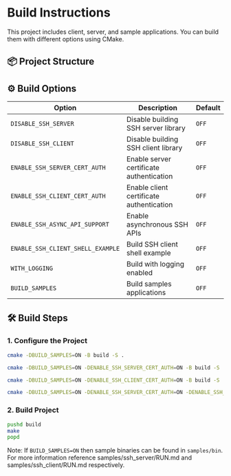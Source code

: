 # Build Instructions

This project includes client, server, and sample applications. You can build them with different options using CMake.

## 📦 Project Structure

## ⚙️ Build Options

| Option                            | Description                               | Default |
|-----------------------------------|-------------------------------------------|---------|
| `DISABLE_SSH_SERVER`              | Disable building SSH server library       | `OFF`   |
| `DISABLE_SSH_CLIENT`              | Disable building SSH client library       | `OFF`   |
| `ENABLE_SSH_SERVER_CERT_AUTH`     | Enable server certificate authentication  | `OFF`   |
| `ENABLE_SSH_CLIENT_CERT_AUTH`     | Enable client certificate authentication  | `OFF`   |
| `ENABLE_SSH_ASYNC_API_SUPPORT`    | Enable asynchronous SSH APIs              | `OFF`   |
| `ENABLE_SSH_CLIENT_SHELL_EXAMPLE` | Build SSH client shell example            | `OFF`   |
| `WITH_LOGGING`                    | Build with logging enabled                | `OFF`   |
| `BUILD_SAMPLES`                   | Build samples applications                | `OFF`   |

## 🛠️ Build Steps

### 1. Configure the Project

```bash
cmake -DBUILD_SAMPLES=ON -B build -S .
```

```bash
cmake -DBUILD_SAMPLES=ON -DENABLE_SSH_SERVER_CERT_AUTH=ON -B build -S .
```

```bash
cmake -DBUILD_SAMPLES=ON -DENABLE_SSH_CLIENT_CERT_AUTH=ON -B build -S .
```

```bash
cmake -DBUILD_SAMPLES=ON -DENABLE_SSH_SERVER_CERT_AUTH=ON -DENABLE_SSH_CLIENT_CERT_AUTH=ON -B build -S .
```

### 2. Build Project

```bash
pushd build
make
popd
```

Note: If `BUILD_SAMPLES=ON` then sample binaries can be found in `samples/bin`. For more information reference samples/ssh_server/RUN.md and samples/ssh_client/RUN.md respectively.
